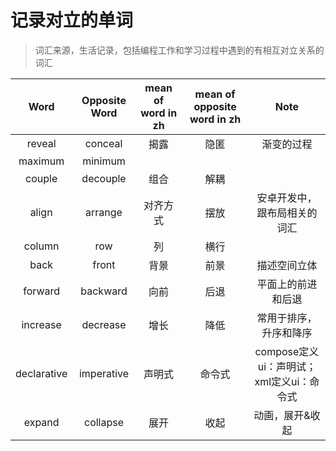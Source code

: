 # 记录对立的单词
> 词汇来源，生活记录，包括编程工作和学习过程中遇到的有相互对立关系的词汇  


| Word            | Opposite Word           | mean of word in zh       | mean of opposite word in zh                         | Note |
| :--:            | :--:                    | :--:                     | :--:                                                | :--: |
| reveal          | conceal                 | 揭露                     | 隐匿                                                 | 渐变的过程 |
| maximum         | minimum                 |                          |                                                     | 
| couple          | decouple                | 组合                     | 解耦                                                 | 
| align           | arrange                 | 对齐方式                  | 摆放                                                | 安卓开发中，跟布局相关的词汇
| column          | row                     | 列                       | 横行                                                 |
| back            | front                   | 背景                     | 前景                                                 | 描述空间立体
| forward         | backward                | 向前                     | 后退                                                 | 平面上的前进和后退
| increase        | decrease                | 增长                     | 降低                                                 | 常用于排序，升序和降序
| declarative     | imperative              | 声明式                   | 命令式                                               | compose定义ui：声明试；xml定义ui：命令式
| expand          | collapse                | 展开                     | 收起                                                 | 动画，展开&收起
